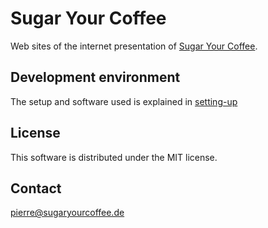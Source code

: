 # Sugar Your Coffee
Web sites of the internet presentation of 
[Sugar Your Coffee](http://sugaryourcoffee.de).

## Development environment
The setup and software used is explained in [setting-up](doc/setting-up.md)

## License
This software is distributed under the MIT license.

## Contact
pierre@sugaryourcoffee.de

